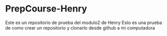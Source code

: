 # PrepCourse-Henry
Este es un repositorio de prueba del modulo2 de Henry
Esto es una prueba de como crear un repositorio y clonarlo desde github a mi computadora